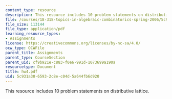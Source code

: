 ```yaml
---
content_type: resource
description: This resource includes 10 problem statements on distributive lattice.
file: /courses/18-318-topics-in-algebraic-combinatorics-spring-2006/5c931a3065932c8ec04d5a644fb6d920_hw4.pdf
file_size: 113144
file_type: application/pdf
learning_resource_types:
- Assignments
license: https://creativecommons.org/licenses/by-nc-sa/4.0/
ocw_type: OCWFile
parent_title: Assignments
parent_type: CourseSection
parent_uid: cf9b921e-c883-f0e6-991d-1073699a190a
resourcetype: Document
title: hw4.pdf
uid: 5c931a30-6593-2c8e-c04d-5a644fb6d920
---
```

This resource includes 10 problem statements on distributive lattice.